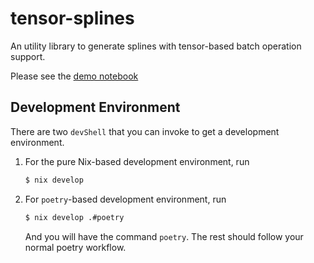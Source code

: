 # tensor-splines
An utility library to generate splines with tensor-based batch operation support.

Please see the [demo notebook](notebooks/demo.ipynb)

## Development Environment

There are two `devShell` that you can invoke to get a development environment.

1. For the pure Nix-based development environment, run

   ```bash
   $ nix develop
   ```
   
2. For `poetry`-based development environment, run

   ```bash
   $ nix develop .#poetry
   ```

   And you will have the command `poetry`. The rest should follow your normal poetry workflow.
